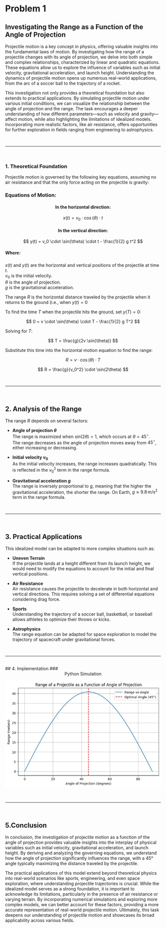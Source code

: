 # Problem 1

## Investigating the Range as a Function of the Angle of Projection

Projectile motion is a key concept in physics, offering valuable insights into the fundamental laws of motion. By investigating how the range of a projectile changes with its angle of projection, we delve into both simple and complex relationships, characterized by linear and quadratic equations. These equations allow us to explore the influence of variables such as initial velocity, gravitational acceleration, and launch height. Understanding the dynamics of projectile motion opens up numerous real-world applications, from the arc of a soccer ball to the trajectory of a rocket.

This investigation not only provides a theoretical foundation but also extends to practical applications. By simulating projectile motion under various initial conditions, we can visualize the relationship between the angle of projection and the range. The task encourages a deeper understanding of how different parameters—such as velocity and gravity—affect motion, while also highlighting the limitations of idealized models. Incorporating more realistic factors, like air resistance, offers opportunities for further exploration in fields ranging from engineering to astrophysics.

<br>
<hr>
<br>

### 1. Theoretical Foundation
Projectile motion is governed by the following key equations, assuming no air resistance and that the only force acting on the projectile is gravity:
  
  
### Equations of Motion:

#### <center>In the horizontal direction:</center>
$$ x(t) = v_0 \cdot \cos(\theta) \cdot t $$

#### <center>In the vertical direction:</center>
$$ y(t) = v_0 \cdot \sin(\theta) \cdot t - \frac{1}{2} g t^2 $$
  
##### Where:
$x(t)$ and $y(t)$ are the horizontal and vertical positions of the projectile at time $t$.
<br>
$v_0$ is the initial velocity.
<br>
$θ$ is the angle of projection.
<br>
$g$ is the gravitational acceleration.
  
The range $R$ is the horizontal distance traveled by the projectile when it returns to the ground (i.e., when $y(t) = 0$
  
To find the time $T$ when the projectile hits the ground, set $y(T)=0$:
  
$$ 0 = v \cdot \sin(\theta) \cdot T - \frac{1}{2} g T^2 $$
  
Solving for $T$:  
  
$$ T = \frac{g}{2v \sin(\theta)} $$
  
Substitute this time into the horizontal motion equation to find the range:

$$ R = v \cdot \cos(\theta) \cdot T $$  

$$ R = \frac{g}{v_0^2} \cdot \sin(2\theta) $$

<br>
<hr>
<br>

## 2. Analysis of the Range

The range $R$ depends on several factors:

- **Angle of projection $\theta$**  
  The range is maximized when $sin(2θ)=1$, which occurs at $\theta = 45^\circ$.  
  The range decreases as the angle of projection moves away from $45^\circ$, either increasing or decreasing.

- **Initial velocity $v_0$**  
  As the initial velocity increases, the range increases quadratically. This is reflected in the $v_0^2$ term in the range formula.

- **Gravitational acceleration $g$**  
  The range is inversely proportional to $g$, meaning that the higher the gravitational acceleration, the shorter the range. On Earth, $g \approx 9.8 \, \text{m/s}^2$ term in the range formula.

<br>
<hr>
<br>

## 3. Practical Applications
This idealized model can be adapted to more complex situations such as:

- **Uneven Terrain**  
  If the projectile lands at a height different from its launch height, we would need to modify the equations to account for the initial and final vertical positions.
  
- **Air Resistance**  
  Air resistance causes the projectile to decelerate in both horizontal and vertical directions. This requires solving a set of differential equations considering drag force.
  
- **Sports**  
  Understanding the trajectory of a soccer ball, basketball, or baseball allows athletes to optimize their throws or kicks.
  
- **Astrophysics**  
  The range equation can be adapted for space exploration to model the trajectory of spacecraft under gravitational forces.

<br>
<hr>
<br>
## 4. Implementation
### <center>Python Simulation</center>
<p align="center">
  <img src="https://raw.githubusercontent.com/elidavidsia/Physics-Lab/main/docs/1%20Physics/1%20Mechanics/Problem1.jpg">
</p>

<br>
<hr>
<br>

## 5.Conclusion
In conclusion, the investigation of projectile motion as a function of the angle of projection provides valuable insights into the interplay of physical variables such as initial velocity, gravitational acceleration, and launch height. By deriving and analyzing the governing equations, we understand how the angle of projection significantly influences the range, with a 45° angle typically maximizing the distance traveled by the projectile. 

The practical applications of this model extend beyond theoretical physics into real-world scenarios like sports, engineering, and even space exploration, where understanding projectile trajectories is crucial. While the idealized model serves as a strong foundation, it is important to acknowledge its limitations, particularly in the presence of air resistance or varying terrain. By incorporating numerical simulations and exploring more complex models, we can better account for these factors, providing a more accurate representation of real-world projectile motion. Ultimately, this task deepens our understanding of projectile motion and showcases its broad applicability across various fields.

<br>
